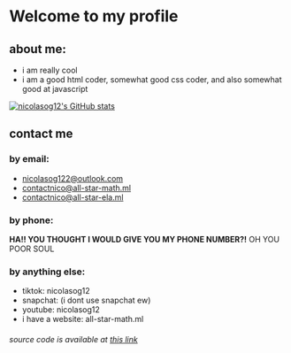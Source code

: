 # Welcome to my profile
## about me:
- i am really cool
- i am a good html coder, somewhat good css coder, and also somewhat good at javascript

[![nicolasog12's GitHub stats](https://github-readme-stats.vercel.app/api?username=nicolasog12)](https://github.com/anuraghazra/github-readme-stats)


## contact me
### by email:
- nicolasog122@outlook.com
- contactnico@all-star-math.ml
- contactnico@all-star-ela.ml
### by phone:
**HA!! YOU THOUGHT I WOULD GIVE YOU MY PHONE NUMBER?!** OH YOU POOR SOUL
### by anything else:
- tiktok: nicolasog12
- snapchat: (i dont use snapchat ew)
- youtube: nicolasog12
- i have a website: all-star-math.ml


###### source code is available at [this link](https://nicolasog12.github.io/nicolasog12/README.md)
